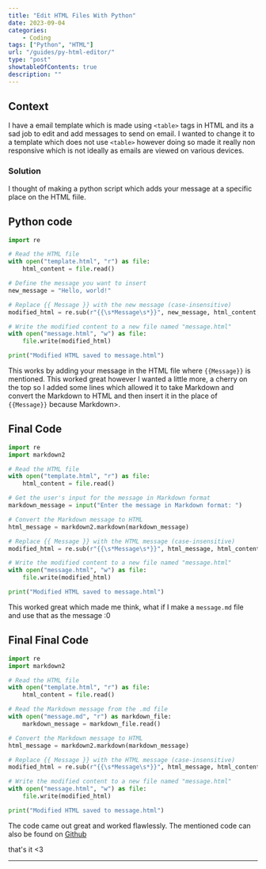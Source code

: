 ```yaml
---
title: "Edit HTML Files With Python"
date: 2023-09-04
categories:
    - Coding
tags: ["Python", "HTML"]
url: "/guides/py-html-editor/"
type: "post"
showtableOfContents: true
description: ""
---
```


## Context
I have a email template which is made using `<table>` tags in HTML and its a sad job to edit and add messages to send on email. I wanted to change it to a template which does not use `<table>` however doing so made it really non responsive which is not ideally as emails are viewed on various devices. 

### Solution 
I thought of making a python script which adds your message at a specific place on the HTML fiile. 

## Python code
```python 
import re

# Read the HTML file
with open("template.html", "r") as file:
    html_content = file.read()

# Define the message you want to insert
new_message = "Hello, world!"

# Replace {{ Message }} with the new message (case-insensitive)
modified_html = re.sub(r"{{\s*Message\s*}}", new_message, html_content, flags=re.I)

# Write the modified content to a new file named "message.html"
with open("message.html", "w") as file:
    file.write(modified_html)

print("Modified HTML saved to message.html")

```

This works by adding your message in the HTML file where `{{Message}}` is mentioned. This worked great however I wanted a little more, a cherry on the top so I added some lines which allowed it to take Markdown and convert the Markdown to HTML and then insert it in the place of `{{Message}}` because Markdown>. 

## Final Code
```python
import re
import markdown2

# Read the HTML file
with open("template.html", "r") as file:
    html_content = file.read()

# Get the user's input for the message in Markdown format
markdown_message = input("Enter the message in Markdown format: ")

# Convert the Markdown message to HTML
html_message = markdown2.markdown(markdown_message)

# Replace {{ Message }} with the HTML message (case-insensitive)
modified_html = re.sub(r"{{\s*Message\s*}}", html_message, html_content, flags=re.I)

# Write the modified content to a new file named "message.html"
with open("message.html", "w") as file:
    file.write(modified_html)

print("Modified HTML saved to message.html")
```

This worked great which made me think, what if I make a `message.md` file and use that as the message :0 

## Final Final Code 
```python 
import re
import markdown2

# Read the HTML file
with open("template.html", "r") as file:
    html_content = file.read()

# Read the Markdown message from the .md file
with open("message.md", "r") as markdown_file:
    markdown_message = markdown_file.read()

# Convert the Markdown message to HTML
html_message = markdown2.markdown(markdown_message)

# Replace {{ Message }} with the HTML message (case-insensitive)
modified_html = re.sub(r"{{\s*Message\s*}}", html_message, html_content, flags=re.I)

# Write the modified content to a new file named "message.html"
with open("message.html", "w") as file:
    file.write(modified_html)

print("Modified HTML saved to message.html")
```

The code came out great and worked flawlessly. The mentioned code can also be found on [Github](https://github.com/mansoorbarri/PythonScripts/blob/main/html-md-editor)

that's it <3

----

  